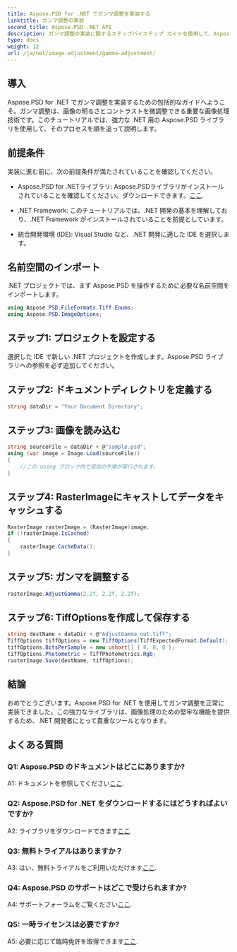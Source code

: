 ```yaml
---
title: Aspose.PSD for .NET でガンマ調整を実装する
linktitle: ガンマ調整の実装
second_title: Aspose.PSD .NET API
description: ガンマ調整の実装に関するステップバイステップ ガイドを使用して、Aspose.PSD for .NET のパワーを体験してください。画像の明るさとコントラストを簡単に微調整できます。
type: docs
weight: 12
url: /ja/net/image-adjustment/gamma-adjustment/
---
```

## 導入

Aspose.PSD for .NET でガンマ調整を実装するための包括的なガイドへようこそ。ガンマ調整は、画像の明るさとコントラストを微調整できる重要な画像処理技術です。このチュートリアルでは、強力な .NET 用の Aspose.PSD ライブラリを使用して、そのプロセスを順を追って説明します。

## 前提条件

実装に進む前に、次の前提条件が満たされていることを確認してください。

-  Aspose.PSD for .NETライブラリ: Aspose.PSDライブラリがインストールされていることを確認してください。ダウンロードできます。[ここ](https://releases.aspose.com/psd/net/).

- .NET Framework: このチュートリアルでは、.NET 開発の基本を理解しており、.NET Framework がインストールされていることを前提としています。

- 統合開発環境 (IDE): Visual Studio など、.NET 開発に適した IDE を選択します。

## 名前空間のインポート

.NET プロジェクトでは、まず Aspose.PSD を操作するために必要な名前空間をインポートします。

```csharp
using Aspose.PSD.FileFormats.Tiff.Enums;
using Aspose.PSD.ImageOptions;
```

## ステップ1: プロジェクトを設定する

選択した IDE で新しい .NET プロジェクトを作成します。Aspose.PSD ライブラリへの参照を必ず追加してください。

## ステップ2: ドキュメントディレクトリを定義する

```csharp
string dataDir = "Your Document Directory";
```

## ステップ3: 画像を読み込む

```csharp
string sourceFile = dataDir + @"sample.psd";
using (var image = Image.Load(sourceFile))
{
    //この using ブロック内で追加の手順が実行されます。
}
```

## ステップ4: RasterImageにキャストしてデータをキャッシュする

```csharp
RasterImage rasterImage = (RasterImage)image;
if (!rasterImage.IsCached)
{
    rasterImage.CacheData();
}
```

## ステップ5: ガンマを調整する

```csharp
rasterImage.AdjustGamma(2.2f, 2.2f, 2.2f);
```

## ステップ6: TiffOptionsを作成して保存する

```csharp
string destName = dataDir + @"AdjustGamma_out.tiff";
TiffOptions tiffOptions = new TiffOptions(TiffExpectedFormat.Default);
tiffOptions.BitsPerSample = new ushort[] { 8, 8, 8 };
tiffOptions.Photometric = TiffPhotometrics.Rgb;
rasterImage.Save(destName, tiffOptions);
```

## 結論

おめでとうございます。Aspose.PSD for .NET を使用してガンマ調整を正常に実装できました。この強力なライブラリは、画像処理のための堅牢な機能を提供するため、.NET 開発者にとって貴重なツールとなります。

## よくある質問

### Q1: Aspose.PSD のドキュメントはどこにありますか?

 A1: ドキュメントを参照してください[ここ](https://reference.aspose.com/psd/net/).

### Q2: Aspose.PSD for .NET をダウンロードするにはどうすればよいですか?

 A2: ライブラリをダウンロードできます[ここ](https://releases.aspose.com/psd/net/).

### Q3: 無料トライアルはありますか？

 A3: はい、無料トライアルをご利用いただけます[ここ](https://releases.aspose.com/).

### Q4: Aspose.PSD のサポートはどこで受けられますか?

 A4: サポートフォーラムをご覧ください[ここ](https://forum.aspose.com/c/psd/34).

### Q5: 一時ライセンスは必要ですか?

 A5: 必要に応じて臨時免許を取得できます[ここ](https://purchase.aspose.com/temporary-license/).